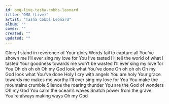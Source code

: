 ```yaml
---
id: omg-live-tasha-cobbs-leonard
title: "OMG (Live)"
artist: "Tasha Cobbs Leonard"
album: ""
cover: ""
created: ""
updated: ""
---
```


Glory
I stand in reverence of Your glory
Words fail to capture all You’ve shown me
I’ll ever sing my love for You
I’ve tasted
I’ll tell the world of what I tasted
Your goodness towards me won’t be wasted
I’ll ever sing my love for You
Oh oh oh oh
Oh my God look what You’ve done
Oh oh oh oh
Oh my God look what You’ve done
Holy
I cry with angels You are holy
Your grace towards me makes me worthy
I’ll ever sing my love for You
You make the mountains crumble
Silence the roaring thunder
You are the God of wonders
Oh my God
You calm the ocean’s waves
Snatch power from the grave
You’re always making ways
Oh my God
